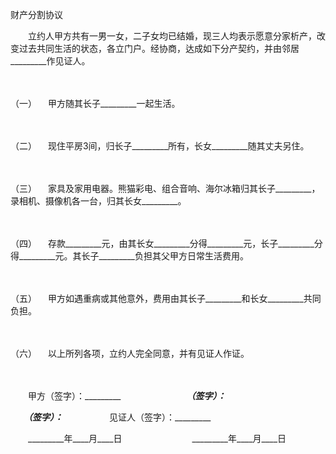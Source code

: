 



财产分割协议



 

　　立约人甲方共有一男一女，二子女均已结婚，现三人均表示愿意分家析产，改变过去共同生活的状态，各立门户。经协商，达成如下分产契约，并由邻居_________作见证人。

　　

（一）
　甲方随其长子_________一起生活。

　　

（二）
　现住平房3间，归长子_________所有，长女_________随其丈夫另住。

　　

（三）
　家具及家用电器。熊猫彩电、组合音响、海尔冰箱归其长子_________，录相机、摄像机各一台，归其长女_________。

　　

（四）
　存款_________元，由其长女_________分得_________元，长子_________分得_________元。其长子_________负担其父甲方日常生活费用。

　　

（五）
　甲方如遇重病或其他意外，费用由其长子_________和长女_________共同负担。

　　

（六）
　以上所列各项，立约人完全同意，并有见证人作证。

　　

　　甲方（签字）：_________　　　　　　　　_________（签字）：_________　　

　　_________（签字）：_________　　　　　 见证人（签字）：_________　　

　　_________年____月____日　　　　　　　　_________年____月____日